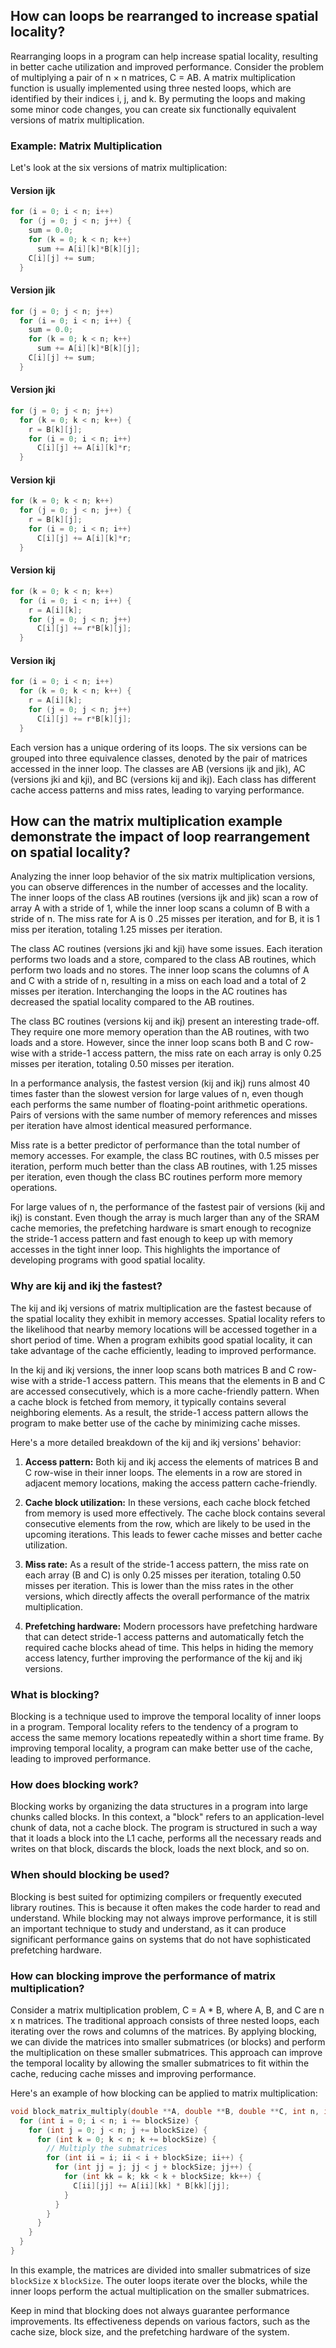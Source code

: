 ## How can loops be rearranged to increase spatial locality?

Rearranging loops in a program can help increase spatial locality, resulting in better cache utilization and improved performance. Consider the problem of multiplying a pair of n × n matrices, C = AB. A matrix multiplication function is usually implemented using three nested loops, which are identified by their indices i, j, and k. By permuting the loops and making some minor code changes, you can create six functionally equivalent versions of matrix multiplication.

### Example: Matrix Multiplication

Let's look at the six versions of matrix multiplication:

#### Version ijk
```c
for (i = 0; i < n; i++)
  for (j = 0; j < n; j++) {
    sum = 0.0;
    for (k = 0; k < n; k++)
      sum += A[i][k]*B[k][j];
    C[i][j] += sum;
  }
```

#### Version jik
```c
for (j = 0; j < n; j++)
  for (i = 0; i < n; i++) {
    sum = 0.0;
    for (k = 0; k < n; k++)
      sum += A[i][k]*B[k][j];
    C[i][j] += sum;
  }
```

#### Version jki
```c
for (j = 0; j < n; j++)
  for (k = 0; k < n; k++) {
    r = B[k][j];
    for (i = 0; i < n; i++)
      C[i][j] += A[i][k]*r;
  }
```

#### Version kji
```c
for (k = 0; k < n; k++)
  for (j = 0; j < n; j++) {
    r = B[k][j];
    for (i = 0; i < n; i++)
      C[i][j] += A[i][k]*r;
  }
```

#### Version kij

```c
for (k = 0; k < n; k++)
  for (i = 0; i < n; i++) {
    r = A[i][k];
    for (j = 0; j < n; j++)
      C[i][j] += r*B[k][j];
  }
```

#### Version ikj
```c
for (i = 0; i < n; i++)
  for (k = 0; k < n; k++) {
    r = A[i][k];
    for (j = 0; j < n; j++)
      C[i][j] += r*B[k][j];
  }
```

Each version has a unique ordering of its loops. The six versions can be grouped into three equivalence classes, denoted by the pair of matrices accessed in the inner loop. The classes are AB (versions ijk and jik), AC (versions jki and kji), and BC (versions kij and ikj). Each class has different cache access patterns and miss rates, leading to varying performance.

## How can the matrix multiplication example demonstrate the impact of loop rearrangement on spatial locality?

Analyzing the inner loop behavior of the six matrix multiplication versions, you can observe differences in the number of accesses and the locality. The inner loops of the class AB routines (versions ijk and jik) scan a row of array A with a stride of 1, while the inner loop scans a column of B with a stride of n. The miss rate for A is 0 .25 misses per iteration, and for B, it is 1 miss per iteration, totaling 1.25 misses per iteration.

The class AC routines (versions jki and kji) have some issues. Each iteration performs two loads and a store, compared to the class AB routines, which perform two loads and no stores. The inner loop scans the columns of A and C with a stride of n, resulting in a miss on each load and a total of 2 misses per iteration. Interchanging the loops in the AC routines has decreased the spatial locality compared to the AB routines.

The class BC routines (versions kij and ikj) present an interesting trade-off. They require one more memory operation than the AB routines, with two loads and a store. However, since the inner loop scans both B and C row-wise with a stride-1 access pattern, the miss rate on each array is only 0.25 misses per iteration, totaling 0.50 misses per iteration.

In a performance analysis, the fastest version (kij and ikj) runs almost 40 times faster than the slowest version for large values of n, even though each performs the same number of floating-point arithmetic operations. Pairs of versions with the same number of memory references and misses per iteration have almost identical measured performance.

Miss rate is a better predictor of performance than the total number of memory accesses. For example, the class BC routines, with 0.5 misses per iteration, perform much better than the class AB routines, with 1.25 misses per iteration, even though the class BC routines perform more memory operations.

For large values of n, the performance of the fastest pair of versions (kij and ikj) is constant. Even though the array is much larger than any of the SRAM cache memories, the prefetching hardware is smart enough to recognize the stride-1 access pattern and fast enough to keep up with memory accesses in the tight inner loop. This highlights the importance of developing programs with good spatial locality.

### Why are kij and ikj the fastest?

The kij and ikj versions of matrix multiplication are the fastest because of the spatial locality they exhibit in memory accesses. Spatial locality refers to the likelihood that nearby memory locations will be accessed together in a short period of time. When a program exhibits good spatial locality, it can take advantage of the cache efficiently, leading to improved performance.

In the kij and ikj versions, the inner loop scans both matrices B and C row-wise with a stride-1 access pattern. This means that the elements in B and C are accessed consecutively, which is a more cache-friendly pattern. When a cache block is fetched from memory, it typically contains several neighboring elements. As a result, the stride-1 access pattern allows the program to make better use of the cache by minimizing cache misses.

Here's a more detailed breakdown of the kij and ikj versions' behavior:

1.  **Access pattern:** Both kij and ikj access the elements of matrices B and C row-wise in their inner loops. The elements in a row are stored in adjacent memory locations, making the access pattern cache-friendly.
    
2.  **Cache block utilization:** In these versions, each cache block fetched from memory is used more effectively. The cache block contains several consecutive elements from the row, which are likely to be used in the upcoming iterations. This leads to fewer cache misses and better cache utilization.
    
3.  **Miss rate:** As a result of the stride-1 access pattern, the miss rate on each array (B and C) is only 0.25 misses per iteration, totaling 0.50 misses per iteration. This is lower than the miss rates in the other versions, which directly affects the overall performance of the matrix multiplication.
    
4.  **Prefetching hardware:** Modern processors have prefetching hardware that can detect stride-1 access patterns and automatically fetch the required cache blocks ahead of time. This helps in hiding the memory access latency, further improving the performance of the kij and ikj versions.


### What is blocking?

Blocking is a technique used to improve the temporal locality of inner loops in a program. Temporal locality refers to the tendency of a program to access the same memory locations repeatedly within a short time frame. By improving temporal locality, a program can make better use of the cache, leading to improved performance.

### How does blocking work?

Blocking works by organizing the data structures in a program into large chunks called blocks. In this context, a "block" refers to an application-level chunk of data, not a cache block. The program is structured in such a way that it loads a block into the L1 cache, performs all the necessary reads and writes on that block, discards the block, loads the next block, and so on.

### When should blocking be used?

Blocking is best suited for optimizing compilers or frequently executed library routines. This is because it often makes the code harder to read and understand. While blocking may not always improve performance, it is still an important technique to study and understand, as it can produce significant performance gains on systems that do not have sophisticated prefetching hardware.

### How can blocking improve the performance of matrix multiplication?

Consider a matrix multiplication problem, C = A * B, where A, B, and C are n x n matrices. The traditional approach consists of three nested loops, each iterating over the rows and columns of the matrices. By applying blocking, we can divide the matrices into smaller submatrices (or blocks) and perform the multiplication on these smaller submatrices. This approach can improve the temporal locality by allowing the smaller submatrices to fit within the cache, reducing cache misses and improving performance.

Here's an example of how blocking can be applied to matrix multiplication:

```c
void block_matrix_multiply(double **A, double **B, double **C, int n, int blockSize) {
  for (int i = 0; i < n; i += blockSize) {
    for (int j = 0; j < n; j += blockSize) {
      for (int k = 0; k < n; k += blockSize) {
        // Multiply the submatrices
        for (int ii = i; ii < i + blockSize; ii++) {
          for (int jj = j; jj < j + blockSize; jj++) {
            for (int kk = k; kk < k + blockSize; kk++) {
              C[ii][jj] += A[ii][kk] * B[kk][jj];
            }
          }
        }
      }
    }
  }
}
```
In this example, the matrices are divided into smaller submatrices of size `blockSize` x `blockSize`. The outer loops iterate over the blocks, while the inner loops perform the actual multiplication on the smaller submatrices.

Keep in mind that blocking does not always guarantee performance improvements. Its effectiveness depends on various factors, such as the cache size, block size, and the prefetching hardware of the system.